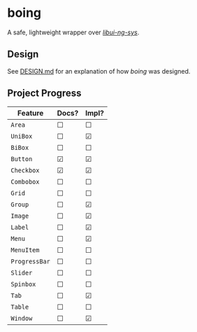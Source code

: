 # boing

A safe, lightweight wrapper over [*libui-ng-sys*](https://crates.io/crates/libui-ng-sys).

## Design

See [DESIGN.md](./DESIGN.md) for an explanation of how *boing* was designed.

## Project Progress

| Feature       | Docs? | Impl? |
| ------------- | ----- | ----- |
| `Area`        | ☐    | ☐    |
| `UniBox`      | ☐    | ☑    |
| `BiBox`       | ☐    | ☐    |
| `Button`      | ☑    | ☑    |
| `Checkbox`    | ☑    | ☑    |
| `Combobox`    | ☐    | ☐    |
| `Grid`        | ☐    | ☐    |
| `Group`       | ☐    | ☑    |
| `Image`       | ☐    | ☑    |
| `Label`       | ☐    | ☑    |
| `Menu`        | ☐    | ☑    |
| `MenuItem`    | ☐    | ☐    |
| `ProgressBar` | ☐    | ☐    |
| `Slider`      | ☐    | ☐    |
| `Spinbox`     | ☐    | ☐    |
| `Tab`         | ☐    | ☑    |
| `Table`       | ☐    | ☐    |
| `Window`      | ☐    | ☑    |
